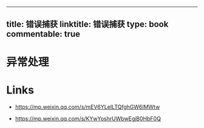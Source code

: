 
---
title: 错误捕获
linktitle: 错误捕获
type: book
commentable: true
---

# 异常处理

# Links

- https://mp.weixin.qq.com/s/mEV6YLeILTQfghGW6lMWtw

- https://mp.weixin.qq.com/s/KYwYoshrUWbwEgjB0HbF0Q

    
